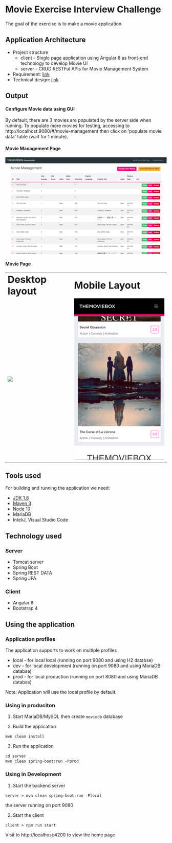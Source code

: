 # Movie Exercise Interview Challenge

The goal of the exercise is to make a movie application.

## Application Architecture

<ul>
 <li>Project structure
  <ul>
   <li>client - Single page application using Angular 8 as front-end technology to develop Movie UI</li>
   <li>server - CRUD RESTFul APIs for Movie Management System</li>
  </ul>
 </li>
<li>Requirement: <a href="https://drive.google.com/file/d/1OMJ4xo13Y3Kkug1nutvEPMeBc548WwJC/view?usp=sharing" target="_blank">link</a></li>
<li>Technical design: <a href="https://docs.google.com/document/d/1-bVlU4_XlYVfjtpYgp1qjhqRhswRfVWut9eiBeEZLfg/edit#" target="_blank">link</a></li>
</ul>

## Output

#### Configure Movie data using GUI
By default, there are 3 movies are populated by the server side when running.
To populate more movies for testing, accessing to http://localhost:9080/#/movie-management then click on 'populate movie data' table (wait for 1 minute).

#### Movie Management Page
<img src="/screenshots/movie-mgmt-page-desktop.png" width="850">

#### Movie Page

<table border="0">
 <tr>
    <td><b style="font-size:30px">Desktop layout</b></td>
    <td><b style="font-size:30px">Mobile Layout</b></td>
 </tr>
 <tr>
    <td><img src="/screenshots/movie-main-page-desktop.png" width="350"></td>
    <td><img src="/screenshots/movie-main-page-mobile.png" width="350"></td>
 </tr>
</table>

## Tools used

For building and running the application we need:

- [JDK 1.8](http://www.oracle.com/technetwork/java/javase/downloads/jdk8-downloads-2133151.html)
- [Maven 3](https://maven.apache.org)
- [Node 10](https://nodejs.org/en/)
- MariaDB
- InteliJ, Visual Studio Code

## Technology used
### Server
+ Tomcat server
+ Spring Boot
+ Spring REST DATA
+ Spring JPA

### Client
+ Angular 8
+ Bootstrap 4

## Using the application

### Application profiles

The application supports to work on multiple profiles
- local - for local local (running on port 9080 and using H2 databse)
- dev - for local development (running on port 9080 and using MariaDB databse)
- prod - for local production (running on port 8080 and using MariaDB databse)

Note: Application will use the local profile by default.

### Using in produciton 

1. Start MariaDB/MySQL then create `moviedb` database

2. Build the application

```shell
mvn clean install
```
3. Run the application

```shell
cd server 
mvn clean spring-boot:run -Pprod
```

###  Using in Development

1. Start the backend server

```shell 
server > mvn clean spring-boot:run -Plocal
```
the server running on port 9080

2. Start the client

```shell 
client > npm run start
```
Visit to http://localhost:4200 to view the home page
